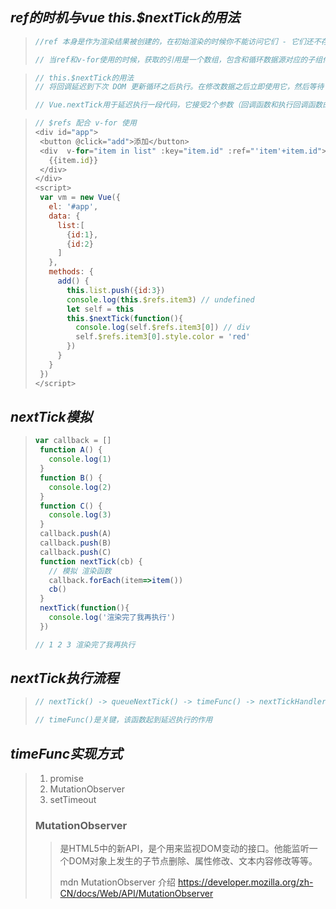 ## *ref的时机与vue this.$nextTick的用法*

> ```js
> //ref 本身是作为渲染结果被创建的，在初始渲染的时候你不能访问它们 - 它们还不存在！$refs 也不是响应式的，因此不应该试图用它在模板中做数据绑定。
> 
> // 当ref和v-for使用的时候，获取的引用是一个数组，包含和循环数据源对应的子组件实例
> ```
>
> 

> ```js
> // this.$nextTick的用法
> // 将回调延迟到下次 DOM 更新循环之后执行。在修改数据之后立即使用它，然后等待 DOM 更新。它跟全局方法 Vue.nextTick 一样，不同的是回调的 this 自动绑定到调用它的实例上。
> 
> // Vue.nextTick用于延迟执行一段代码，它接受2个参数（回调函数和执行回调函数的上下文环境），如果没有提供回调函数，那么将返回promise对象。
> ```
>
> 

> ```js
> // $refs 配合 v-for 使用
> <div id="app">
>  <button @click="add">添加</button>
>  <div  v-for="item in list" :key="item.id" :ref="'item'+item.id">
>    {{item.id}}
>  </div>
> </div>
> <script>
>  var vm = new Vue({
>    el: '#app',
>    data: {
>      list:[
>        {id:1},
>        {id:2}
>      ]
>    },
>    methods: {
>      add() {
>        this.list.push({id:3})
>        console.log(this.$refs.item3) // undefined
>        let self = this
>        this.$nextTick(function(){
>          console.log(self.$refs.item3[0]) // div
>          self.$refs.item3[0].style.color = 'red'
>        })
>      }
>    }
>  })
> </script>
> ```
>
> 

## *nextTick模拟*

> ```js
> var callback = []
>  function A() {
>    console.log(1)
>  }
>  function B() {
>    console.log(2)
>  }
>  function C() {
>    console.log(3)
>  }
>  callback.push(A)
>  callback.push(B)
>  callback.push(C)
>  function nextTick(cb) {
>    // 模拟 渲染函数
>    callback.forEach(item=>item())
>    cb()
>  }
>  nextTick(function(){
>    console.log('渲染完了我再执行')
>  })
> 
> // 1 2 3 渲染完了我再执行
> ```
>
> 

## *nextTick执行流程*

> ```js
> // nextTick() -> queueNextTick() -> timeFunc() -> nextTickHandler() -> callback()
> 
> // timeFunc()是关键，该函数起到延迟执行的作用
> 
> ```

## *timeFunc实现方式*

> 1. promise
> 2. MutationObserver
> 3. setTimeout
>
> ### MutationObserver 
>
> > 是HTML5中的新API，是个用来监视DOM变动的接口。他能监听一个DOM对象上发生的子节点删除、属性修改、文本内容修改等等。
> >
> > mdn MutationObserver 介绍  https://developer.mozilla.org/zh-CN/docs/Web/API/MutationObserver





